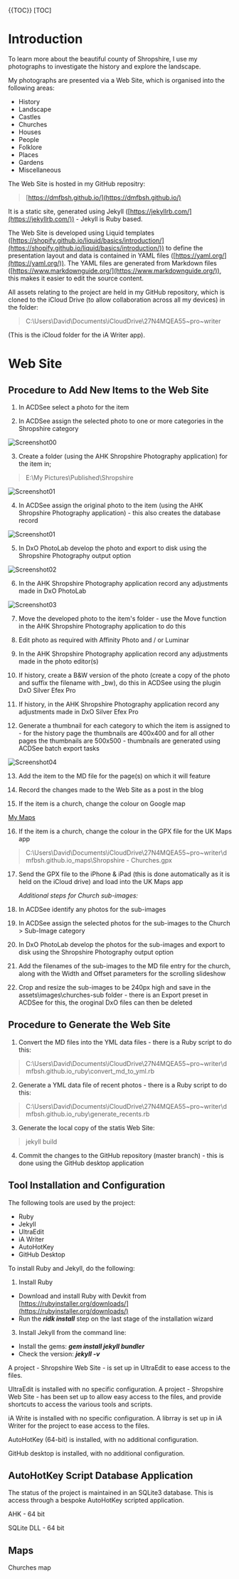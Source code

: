 {{TOC}}
[TOC]

# Introduction
To learn more about the beautiful county of Shropshire, I use my photographs to investigate the history and explore the landscape.

My photographs are presented via a Web Site, which is organised into the following areas:

- History
- Landscape
- Castles
- Churches
- Houses
- People
- Folklore
- Places
- Gardens
- Miscellaneous

The Web Site is hosted in my GitHub repositry:

>[https://dmfbsh.github.io/](https://dmfbsh.github.io/)

It is a static site, generated using Jekyll ([https://jekyllrb.com/](https://jekyllrb.com/)) - Jekyll is Ruby based.

The Web Site is developed using Liquid templates ([https://shopify.github.io/liquid/basics/introduction/](https://shopify.github.io/liquid/basics/introduction/)) to define the presentation layout and data is contained in YAML files ([https://yaml.org/](https://yaml.org/)).  The YAML files are generated from Markdown files ([https://www.markdownguide.org/](https://www.markdownguide.org/)), this makes it easier to edit the source content.

All assets relating to the project are held in my GitHub repository, which is cloned to the iCloud Drive (to allow collaboration across all my devices) in the folder:

>C:\Users\David\Documents\iCloudDrive\27N4MQEA55\~pro\~writer

(This is the iCloud folder for the iA Writer app).

# Web Site

## Procedure to Add New Items to the Web Site

1. In ACDSee select a photo for the item

2. In ACDSee assign the selected photo to one or more categories in the Shropshire category

![Screenshot00](Screenshot00.JPG)

3. Create a folder (using the AHK Shropshire Photography application) for the item in;

>E:\My Pictures\Published\Shropshire

![Screenshot01](Screenshot01.jpg)

4. In ACDSee assign the original photo to the item (using the AHK Shropshire Photography application) - this also creates the database record

![Screenshot01](Screenshot01.jpg)

5. In DxO PhotoLab develop the photo and export to disk using the Shropshire Photography output option

![Screenshot02](Screenshot02.jpg)

6. In the AHK Shropshire Photography application record any adjustments made in DxO PhotoLab

![Screenshot03](Screenshot03.jpg)

7. Move the developed photo to the item's folder - use the Move function in the AHK Shropshire Photography application to do this

8. Edit photo as required with Affinity Photo and / or Luminar

9. In the AHK Shropshire Photography application record any adjustments made in the photo editor(s)

10. If history, create a B&W version of the photo (create a copy of the photo and suffix the filename with _bw), do this in ACDSee using the plugin DxO Silver Efex Pro

11. If history, in the AHK Shropshire Photography application record any adjustments made in DxO Silver Efex Pro

12. Generate a thumbnail for each category to which the item is assigned to - for the history page the thumbnails are 400x400 and for all other pages the thumbnails are 500x500 - thumbnails are generated using ACDSee batch export tasks

![Screenshot04](Screenshot04.jpg)

13. Add the item to the MD file for the page(s) on which it will feature

14. Record the changes made to the Web Site as a post in the blog

15. If the item is a church, change the colour on Google map

[My Maps](https://www.google.co.uk/maps/d/)

16. If the item is a church, change the colour in the GPX file for the UK Maps app

>C:\Users\David\Documents\iCloudDrive\27N4MQEA55~pro~writer\dmfbsh.github.io\_maps\Shropshire - Churches.gpx

17. Send the GPX file to the iPhone & iPad (this is done automatically as it is held on the iCloud drive) and load into the UK Maps app

    *Additional steps for Church sub-images:*

18. In ACDSee identify any photos for the sub-images

19. In ACDSee assign the selected photos for the sub-images to the Church > Sub-Image category

20. In DxO PhotoLab develop the photos for the sub-images and export to disk using the Shropshire Photography output option

21. Add the filenames of the sub-images to the MD file entry for the church, along with the Width and Offset parameters for the scrolling slideshow

    <!--Need to document how to calculate Width and Offset-->

22. Crop and resize the sub-images to be 240px high and save in the assets\images\churches-sub folder - there is an Export preset in ACDSee for this, the oroginal DxO files can then be deleted

## Procedure to Generate the Web Site

1. Convert the MD files into the YML data files - there is a Ruby script to do this:

>C:\Users\David\Documents\iCloudDrive\27N4MQEA55\~pro\~writer\dmfbsh.github.io\_ruby\convert_md_to_yml.rb

2. Generate a YML data file of recent photos - there is a Ruby script to do this:

>C:\Users\David\Documents\iCloudDrive\27N4MQEA55\~pro\~writer\dmfbsh.github.io\_ruby\generate_recents.rb

3. Generate the local copy of the statis Web Site:

> jekyll build

4. Commit the changes to the GitHub repository (master branch) - this is done using the GitHub desktop application

## Tool Installation and Configuration

The following tools are used by the project:

- Ruby
- Jekyll
- UltraEdit
- iA Writer
- AutoHotKey
- GitHub Desktop

To install Ruby and Jekyll, do the following:

1. Install Ruby

- Download and install Ruby with Devkit from [https://rubyinstaller.org/downloads/](https://rubyinstaller.org/downloads/)
- Run the ***ridk install*** step on the last stage of the installation wizard

3. Install Jekyll from the command line:

- Install the gems: ***gem install jekyll bundler***
- Check the version: ***jekyll -v***

A project - Shropshire Web Site - is set up in UltraEdit to ease access to the files.

UltraEdit is installed with no specific configuration.  A project - Shropshire Web Site - has been set up to allow easy access to the files, and provide shortcuts to access the various tools and scripts.

iA Write is installed with no specific configuration.  A librray is set up in iA Writer for the project to ease access to the files.

AutoHotKey (64-bit) is installed, with no additional configuration.

GitHub desktop is installed, with no additional configuration.

## AutoHotKey Script Database Application

The status of the project is maintained in an SQLite3 database.  This is access through a bespoke AutoHotKey scripted application.

AHK - 64 bit

SQLite DLL - 64 bit

## Maps

Churches map




